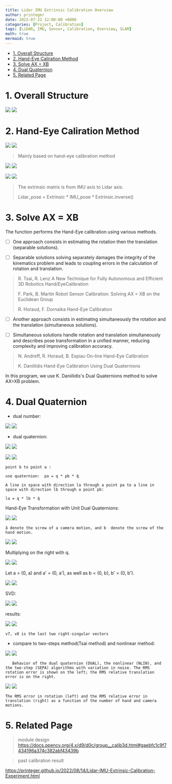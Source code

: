 ```yaml
---
title: Lidar IMU Extrinsic Calibration Overview
author: printeger
date: 2022-07-22 12:00:00 +0800
categories: [Project, Calibration]
tags: [LiDAR, IMU, Sensor, Calibration, Overview, SLAM]
math: true
mermaid: true
---
```

- [1. Overall Structure](#1-overall-structure)
- [2. Hand-Eye Caliration Method](#2-hand-eye-caliration-method)
- [3. Solve AX = XB](#3-solve-ax--xb)
- [4. Dual Quaternion](#4-dual-quaternion)
- [5. Related Page](#5-related-page)



# 1. Overall Structure

![](pic/5/1.png)
![](https://github.com/Printeger/printeger.github.io/raw/main/_posts/pic/5/1.png)

# 2. Hand-Eye Caliration Method

![](pic/5/5.png)
![](https://github.com/Printeger/printeger.github.io/raw/main/_posts/pic/5/5.png)

> Mainly based on hand-eye calibration method

![](pic/5/2.png)
![](https://github.com/Printeger/printeger.github.io/raw/main/_posts/pic/5/2.png)

![](pic/5/3.png)
![](https://github.com/Printeger/printeger.github.io/raw/main/_posts/pic/5/3.png)

> The extrinsic matrix is from IMU axis to Lidar axis.
>
> Lidar_pose = Extrinsic * IMU_pose * Extrinsic.inverse()

# 3. Solve AX = XB

The function performs the Hand-Eye calibration using various methods. 

- [ ] One approach consists in estimating the rotation then the translation (separable solutions).

- [ ] Separable solutions solving separately damages the integrity of the kinematics problem and leads to coupling errors in the calculation of rotation and translation.

> R. Tsai, R. Lenz A New Technique for Fully Autonomous and Efficient 3D Robotics Hand/EyeCalibration
>
> F. Park, B. Martin Robot Sensor Calibration: Solving AX = XB on the Euclidean Group
> 
> R. Horaud, F. Dornaika Hand-Eye Calibration

- [ ] Another approach consists in estimating simultaneously the rotation and the translation (simultaneous solutions).

- [ ] Simultaneous solutions handle rotation and translation simultaneously and describes pose transformation in a unified manner, reducing complexity and improving calibration accuracy.

> N. Andreff, R. Horaud, B. Espiau On-line Hand-Eye Calibration
>
>K. Daniilidis Hand-Eye Calibration Using Dual Quaternions

In this program, we use K. Daniilidis's Dual Quaternions method to solve AX=XB problem.

# 4. Dual Quaternion
- dual number: 

![](pic/5/6.png)
![](https://github.com/Printeger/printeger.github.io/raw/main/_posts/pic/5/6.png)

- dual quaternion:

![](pic/5/7.png)
![](https://github.com/Printeger/printeger.github.io/raw/main/_posts/pic/5/7.png)

![](pic/5/8.png)
![](https://github.com/Printeger/printeger.github.io/raw/main/_posts/pic/5/8.png)

    point b to point a :

    use quaternion:  pa = q * pb * q̄

    A line in space with direction la through a point pa to a line in space with direction lb through a point pb: 

    la = q * lb * q̄

Hand-Eye Transformation with Unit Dual Quaternions:

![](pic/5/9.png)
![](https://github.com/Printeger/printeger.github.io/raw/main/_posts/pic/5/9.png)

    ǎ denote the screw of a camera motion, and b̌  denote the screw of the hand motion.

![](pic/5/10.png)
![](https://github.com/Printeger/printeger.github.io/raw/main/_posts/pic/5/10.png)

Multiplying on the right with q.

![](pic/5/11.png)
![](https://github.com/Printeger/printeger.github.io/raw/main/_posts/pic/5/11.png)

Let a = (0, a) and a' = (0, a'), as well as b = (0, b), b' = (0, b').

![](pic/5/12.png)
![](https://github.com/Printeger/printeger.github.io/raw/main/_posts/pic/5/12.png)

SVD: 

![](pic/5/13.png)
![](https://github.com/Printeger/printeger.github.io/raw/main/_posts/pic/5/13.png)

results:

![](pic/5/14.png)
![](https://github.com/Printeger/printeger.github.io/raw/main/_posts/pic/5/14.png)

    v7, v8 is the last two right-singular vectors

- compare to two-steps method(Tsai method) and nonlinear method:

![](pic/5/15.png)
![](https://github.com/Printeger/printeger.github.io/raw/main/_posts/pic/5/15.png)

       Behavior of the dual quaternion (DUAL), the nonlinear (NLIN), and the two-step (SEPA) algorithms with variation in noise. The RMS rotation error is shown on the left; the RMS relative translation error is on the right.

![](pic/5/16.png)
![](https://github.com/Printeger/printeger.github.io/raw/main/_posts/pic/5/16.png)

    The RMS error in rotation (left) and the RMS relative error in translation (right) as a function of the number of hand and camera motions.

# 5. Related Page

> module design
https://docs.opencv.org/4.x/d9/d0c/group__calib3d.html#gaebfc1c9f7434196a374c382abf43439b

> past calibration result
 
https://printeger.github.io/2022/08/14/Lidar-IMU-Extrinsic-Calibration-Experiment.html